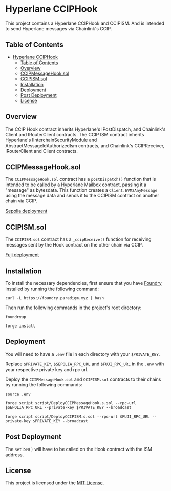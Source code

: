 # Hyperlane CCIPHook

This project contains a Hyperlane CCIPHook and CCIPISM. And is intended to send Hyperlane messages via Chainlink's CCIP.

## Table of Contents

- [Hyperlane CCIPHook](#hyperlane-cciphook)
  - [Table of Contents](#table-of-contents)
  - [Overview](#overview)
  - [CCIPMessageHook.sol](#ccipmessagehooksol)
  - [CCIPISM.sol](#ccipismsol)
  - [Installation](#installation)
  - [Deployment](#deployment)
  - [Post Deployment](#post-deployment)
  - [License](#license)

## Overview

The CCIP Hook contract inherits Hyperlane's IPostDispatch, and Chainlink's Client and IRouterClient contracts. The CCIP ISM contract inherits Hyperlane's IInterchainSecurityModule and AbstractMessageIdAuthorizedIsm contracts, and Chainlink's CCIPReceiver, IRouterClient and Client contracts.

## CCIPMessageHook.sol

The `CCIPMessageHook.sol` contract has a `postDispatch()` function that is intended to be called by a Hyperlane Mailbox contract, passing it a "message" as bytesdata. This function creates a `Client.EVM2AnyMessage` using the message data and sends it to the CCIPISM contract on another chain via CCIP.

[Sepolia deployment](https://sepolia.etherscan.io/address/0xCB65494C1d041bED2920Cb32E7DCE957755B04C5#code)

## CCIPISM.sol

The `CCIPISM.sol` contract has a `_ccipReceive()` function for receiving messages sent by the Hook contract on the other chain via CCIP.

[Fuji deployment](https://testnet.snowtrace.io/address/0xa3EA3A0c8C48E76e7Cb4CA601Afb4A30dE5C02C5#code)

## Installation

To install the necessary dependencies, first ensure that you have [Foundry](https://book.getfoundry.sh/getting-started/installation) installed by running the following command:

```
curl -L https://foundry.paradigm.xyz | bash
```

Then run the following commands in the project's root directory:

```
foundryup
```

```
forge install
```

## Deployment

You will need to have a `.env` file in each directory with your `$PRIVATE_KEY`.

Replace `$PRIVATE_KEY`, `$SEPOLIA_RPC_URL` and `$FUJI_RPC_URL` in the `.env` with your respective private key and rpc url.

Deploy the `CCIPMessageHook.sol` and `CCIPISM.sol` contracts to their chains by running the following commands:

```
source .env
```

```
forge script script/DeployCCIPMessageHook.s.sol --rpc-url $SEPOLIA_RPC_URL --private-key $PRIVATE_KEY --broadcast
```

```
forge script script/DeployCCIPISM.s.sol --rpc-url $FUJI_RPC_URL --private-key $PRIVATE_KEY --broadcast
```

## Post Deployment

The `setISM()` will have to be called on the Hook contract with the ISM address.

## License

This project is licensed under the [MIT License](https://opensource.org/license/mit/).
